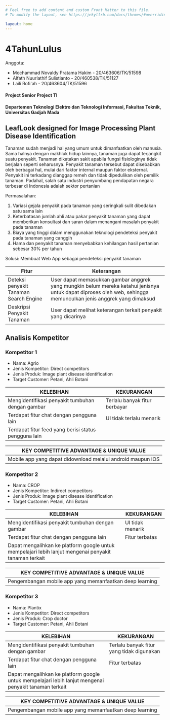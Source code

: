```yaml
---
# Feel free to add content and custom Front Matter to this file.
# To modify the layout, see https://jekyllrb.com/docs/themes/#overriding-theme-defaults

layout: home
---
```


# **4TahunLulus**

Anggota:
 - Mochammad Novaldy Pratama Hakim - 20/463606/TK/51598
 - Alfath Nuurlathif Sulistianto - 20/460538/TK/51127
 - Laili Rofi'ah - 20/463604/TK/51596

#### Project Senior Project TI
#### Departemen Teknologi Elektro dan Teknologi Informasi, Fakultas Teknik, Universitas Gadjah Mada

## LeafLook designed for Image Processing Plant Disease Identification

Tanaman sudah menjadi hal yang umum untuk dimanfaatkan oleh manusia. Sama halnya
dengan makhluk hidup lainnya, tanaman juga dapat terjangkit suatu penyakit. Tanaman
dikatakan sakit apabila fungsi fisiologinya tidak berjalan seperti seharusnya. Penyakit
tanaman tersebut dapat disebabkan oleh berbagai hal, mulai dari faktor internal maupun
faktor eksternal. Penyakit ini terkadang dianggap remeh dan tidak dipedulikan oleh
pemilik tanaman. Padahal, salah satu industri penyumbang pendapatan negara terbesar
di Indonesia adalah sektor pertanian

Permasalahan:
1. Variasi gejala penyakit pada tanaman yang seringkali sulit dibedakan satu sama lain
2. Keterbatasan jumlah ahli atau pakar penyakit tanaman yang dapat memberikan
konsultasi dan saran dalam menangani masalah penyakit pada tanaman
3. Biaya yang tinggi dalam menggunakan teknologi pendeteksi penyakit pada
tanaman yang canggih
4. Hama dan penyakit tanaman menyebabkan kehilangan hasil pertanian sebesar
30% per tahun

Solusi: Membuat Web App sebagai pendeteksi penyakit tanaman

| Fitur | Keterangan |
| ----- | ---------- |
| Deteksi penyakit Tanaman Search Engine | User dapat memasukkan gambar anggrek yang mungkin belum mereka ketahui jenisnya untuk dapat diproses oleh web, sehingga memunculkan jenis anggrek yang dimaksud |
| Deskripsi Penyakit Tanaman | User dapat melihat keterangan terkait penyakit yang dicarinya |

## Analisis Kompetitor

### Kompetitor 1
- Nama: Agrio
- Jenis Kompetitor: Direct competitors
- Jenis Produk: Image plant disease identification
- Target Customer: Petani, Ahli Botani

| KELEBIHAN | KEKURANGAN |
| --------- | ---------- |
| Mengidentifikasi penyakit tumbuhan dengan gambar | Terlalu banyak fitur berbayar |
| Terdapat fitur chat dengan pengguna lain | UI tidak terlalu menarik |
| Terdapat fitur feed yang berisi status pengguna lain |

| KEY COMPETITIVE ADVANTAGE & UNIQUE VALUE |
| ---------------------------------------- |
| Mobile app yang dapat didownload melalui android maupun iOS |

### Kompetitor 2
- Nama: CROP
- Jenis Kompetitor: Indirect competitors
- Jenis Produk: Image plant disease identification
- Target Customer: Petani, Ahli Botani

| KELEBIHAN | KEKURANGAN |
| --------- | ---------- |
| Mengidentifikasi penyakit tumbuhan dengan gambar | UI tidak menarik |
| Terdapat fitur chat dengan pengguna lain | Fitur terbatas |
| Dapat mengalihkan ke platform google untuk mempelajari lebih lanjut mengenai penyakit tanaman terkait |

| KEY COMPETITIVE ADVANTAGE & UNIQUE VALUE |
| ---------------------------------------- |
| Pengembangan mobile app yang memanfaatkan deep learning |

### Kompetitor 3
- Nama: Plantix
- Jenis Kompetitor: Direct competitors
- Jenis Produk: Crop doctor
- Target Customer: Petani, Ahli Botani

| KELEBIHAN | KEKURANGAN |
| --------- | ---------- |
| Mengidentifikasi penyakit tumbuhan dengan gambar | Terlalu banyak fitur yang tidak digunakan |
| Terdapat fitur chat dengan pengguna lain | Fitur terbatas |
| Dapat mengalihkan ke platform google untuk mempelajari lebih lanjut mengenai penyakit tanaman terkait |

| KEY COMPETITIVE ADVANTAGE & UNIQUE VALUE |
| ---------------------------------------- |
| Pengembangan mobile app yang memanfaatkan deep learning |
